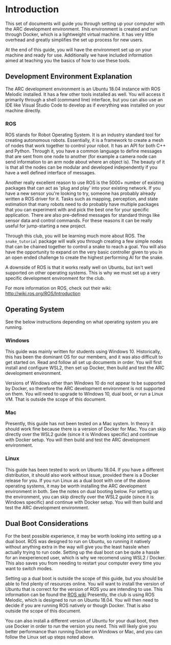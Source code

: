 # Introduction
This set of documents will guide you through setting up your computer with the
ARC development environment. This environment is created and run through
Docker, which is a lightweight virtual machine. It has very little overhead and
greatly simplifies the set up process for new users.

At the end of this guide, you will have the environment set up on your machine
and ready for use. Additionally we have included information aimed at teaching
you the basics of how to use these tools.

## Development Environment Explanation
The ARC development environment is an Ubuntu 18.04 instance with ROS Melodic
installed. It has a few other tools installed as well. You will access it
primarily through a shell (command line) interface, but you can also use an IDE
like Visual Studio Code to develop as if everything was installed on your
machine directly.

### ROS
ROS stands for Robot Operating System. It is an industry standard tool for
creating autonomous robots. Essentially, it is a framework to create a mesh of
nodes that work together to control your robot. It has an API for both C++
and Python. Through it, you have a common language to define messages that
are sent from one node to another (for example a camera node can send
information to an arm node about where an object is). The beauty of it is that
all the nodes can be modular and developed independently if you have a well
defined interface of messages.

Another really excellent reason to use ROS is the 5000+ number of existing
packages that can act as 'plug and play' into your existing network. If you have
a new sensor you're looking to try, someone has probably already written a ROS
driver for it. Tasks such as mapping, perception, and state estimation that many
robots need to do probably have multiple packages that you can experiment with
and pick the best one for your specific application. There are also pre-defined
messages for standard things like sensor data and control commands. For these
reasons it can be really useful for jump-starting a new project.

Through this club, you will be learning much more about ROS. The `snake_tutorial`
package will walk you through creating a few simple nodes that can be chained
together to control a snake to reach a goal. You will also have the opportunity
to expand on the very basic controller given to you in an open ended challenge
to create the highest performing AI for the snake.

A downside of ROS is that it works really well on Ubuntu, but isn't well
supported on other operating systems. This is why we must set up a very specific
development environment for the club.

For more information on ROS, check out their wiki: <http://wiki.ros.org/ROS/Introduction>

## Operating System
See the below instructions depending on what operating system you are running.

### Windows
This guide was mainly written for students using Windows 10. Historically, this
has been the dominant OS for our members, and it was also difficult to get
started on. Read and follow all set up documents in order. You will first 
install and configure WSL2, then set up Docker, then build and test the ARC
development environment.

Versions of Windows other than Windows 10 do not appear to be supported by
Docker, so therefore the ARC development environment is not supported on them.
You will need to upgrade to WIndows 10, dual boot, or run a Linux VM. That is
outside the scope of this document.

### Mac
Presently, this guide has not been tested on a Mac system. In theory it should
work fine because there is a version of Docker for Mac. You can skip directly
over the WSL2 guide (since it is Windows specific) and continue with Docker
setup. You will then build and test the ARC development environment.

### Linux
This guide has been tested to work on Ubuntu 18.04. If you have a different
distribution, it should also work without issue, provided there is a Docker
release for you. If you run Linux as a dual boot with one of the above operating
systems, it may be worth installing the ARC development environment in both. See
the notes on dual booting below. For setting up the environment, you can skip
directly over the WSL2 guide (since it is Windows specific) and continue with
Docker setup. You will then build and test the ARC development environment.

## Dual Boot Considerations
For the best possible experience, it may be worth looking into setting up a dual
boot. ROS was designed to run on Ubuntu, so running it natively without anything
extra in the way will give you the least hassle when actually trying to run
code. Setting up the dual boot can be quite a hassle for an inexperienced user,
which is why we recomend using WSL2 / Docker. This also saves you from needing
to restart your computer every time you want to switch modes.

Setting up a dual boot is outside the scope of this guide, but you should be
able to find plenty of resources online. You will want to install the version of
Ubuntu that is correct for the version of ROS you are intending to use. This
information can be found the [ROS wiki](http://wiki.ros.org/ROS/Installation)
Presently, the club is using ROS Melodic, which is designed to run on Ubuntu
18.04. You will then need to decide if you are running ROS natively or though
Docker. That is also outside the scope of this document.

You can also install a different version of Ubuntu for your dual boot, then use
Docker in order to run the version you need. This will likely give you better
performance than running Docker on Windows or Mac, and you can follow the Linux
set up steps noted above.
